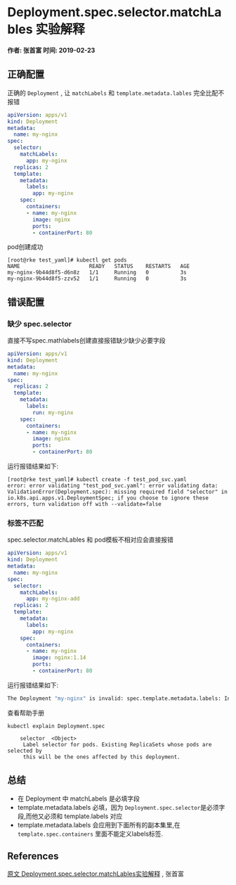 # Deployment.spec.selector.matchLables 实验解释

**作者: 张首富 时间: 2019-02-23**

## 正确配置

正确的 `Deployment` , 让 `matchLabels` 和 `template.metadata.lables` 完全比配不报错 

```yaml
apiVersion: apps/v1
kind: Deployment
metadata:
  name: my-nginx
spec:
  selector:
    matchLabels:
      app: my-nginx
  replicas: 2
  template:
    metadata:
      labels:
        app: my-nginx
    spec:
      containers:
      - name: my-nginx
        image: nginx
        ports:
        - containerPort: 80
```

pod创建成功

```text
[root@rke test_yaml]# kubectl get pods
NAME                      READY   STATUS    RESTARTS   AGE
my-nginx-9b44d8f5-d6n8z   1/1     Running   0          3s
my-nginx-9b44d8f5-zzv52   1/1     Running   0          3s
```

## 错误配置

### 缺少 spec.selector

直接不写spec.mathlabels创建直接报错缺少缺少必要字段

```yaml
apiVersion: apps/v1
kind: Deployment
metadata:
  name: my-nginx
spec:
  replicas: 2
  template:
    metadata:
      labels:
        run: my-nginx
    spec:
      containers:
      - name: my-nginx
        image: nginx
        ports:
        - containerPort: 80
```

运行报错结果如下:

```text
[root@rke test_yaml]# kubectl create -f test_pod_svc.yaml
error: error validating "test_pod_svc.yaml": error validating data: ValidationError(Deployment.spec): missing required field "selector" in io.k8s.api.apps.v1.DeploymentSpec; if you choose to ignore these errors, turn validation off with --validate=false
```

### 标签不匹配

spec.selector.matchLables 和 pod模板不相对应会直接报错

```yaml
apiVersion: apps/v1
kind: Deployment
metadata:
  name: my-nginx
spec:
  selector:
    matchLabels:
      app: my-nginx-add
  replicas: 2
  template:
    metadata:
      labels:
        app: my-nginx
    spec:
      containers:
      - name: my-nginx
        image: nginx:1.14
        ports:
        - containerPort: 80
```

运行报错结果如下:

```bash
The Deployment "my-nginx" is invalid: spec.template.metadata.labels: Invalid value: map[string]string{"app":"my-nginx"}: `selector` does not match template `labels`
```

查看帮助手册

```text
kubectl explain Deployment.spec

    selector  <Object>
     Label selector for pods. Existing ReplicaSets whose pods are selected by
     this will be the ones affected by this deployment.
```

## 总结

* 在 Deployment 中 matchLabels 是必填字段
* template.metadata.labels 必填，因为 `Deployment.spec.selector`是必须字段,而他又必须和 template.labels 对应
* template.metadata.labels 会应用到下面所有的副本集里,在 `template.spec.containers` 里面不能定义labels标签.

## References

[原文 Deployment.spec.selector.matchLables实验解释](https://cloud.tencent.com/developer/article/1394657) , 张首富

